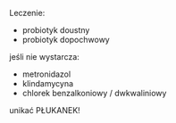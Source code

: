 
Leczenie:
- probiotyk doustny
- probiotyk dopochwowy

jeśli nie wystarcza:
- metronidazol
- klindamycyna
- chlorek benzalkoniowy / dwkwaliniowy

unikać PŁUKANEK!

